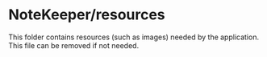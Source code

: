 # NoteKeeper/resources

This folder contains resources (such as images) needed by the application. This file can
be removed if not needed.
